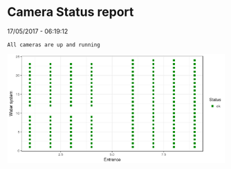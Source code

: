 Camera Status report
================
17/05/2017 - 06:19:12

    All cameras are up and running

![](camreport_files/figure-markdown_github/unnamed-chunk-2-1.png)
